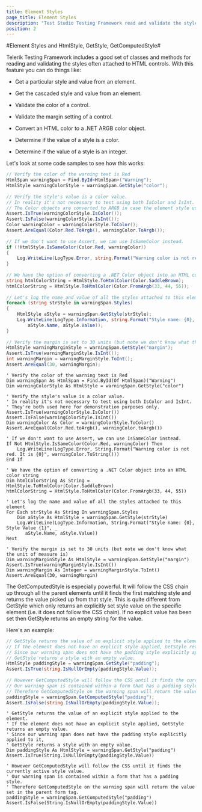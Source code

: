 ```yaml
---
title: Element Styles
page_title: Element Styles
description: "Test Studio Testing Framework read and validate the styles of HTML elements in coded tests."
position: 2
---
```

#Element Styles and HtmlStyle, GetStyle, GetComputedStyle#

Telerik Testing Framework includes a good set of classes and methods for reading and validating the styles often attached to HTML controls. With this feature you can do things like:

* Get a particular style and value from an element.

* Get the cascaded style and value from an element.

* Validate the color of a control.

* Validate the margin setting of a control.

* Convert an HTML color to a .NET ARGB color object.

* Determine if the value of a style is a color.

* Determine if the value of a style is an integer.
 
Let's look at some code samples to see how this works:

```C#
// Verify the color of the warning text is Red
HtmlSpan warningSpan = Find.ById<HtmlSpan>("Warning");
HtmlStyle warningColorStyle = warningSpan.GetStyle("color");
  
// Verify the style's value is a color value.
// In reality it's not necessary to test using both IsColor and IsInt.
// The Color objects are converted to ARGB in case the element style uses an RGB triplet or hexadecimal format.
Assert.IsTrue(warningColorStyle.IsColor());
Assert.IsFalse(warningColorStyle.IsInt());
Color warningColor = warningColorStyle.ToColor();
Assert.AreEqual(Color.Red.ToArgb(), warningColor.ToArgb());
  
// If we don't want to use Assert, we can use IsSameColor instead.
if (!HtmlStyle.IsSameColor(Color.Red, warningColor))
{
    Log.WriteLine(LogType.Error, string.Format("Warning color is not red. It is {0}", warningColor.ToString()));
}
  
// We have the option of converting a .NET Color object into an HTML color string
string htmlColorString = HtmlStyle.ToHtmlColor(Color.SaddleBrown);
htmlColorString = HtmlStyle.ToHtmlColor(Color.FromArgb(33, 44, 55));
  
// Let's log the name and value of all the styles attached to this element
foreach (string strStyle in warningSpan.Styles)
{
    HtmlStyle aStyle = warningSpan.GetStyle(strStyle);
    Log.WriteLine(LogType.Information, string.Format("Style name: {0}, Style Value {1}",
        aStyle.Name, aStyle.Value));
}
  
// Verify the margin is set to 30 units (but note we don't know what the unit of measure is)
HtmlStyle warningMarginStyle = warningSpan.GetStyle("margin");
Assert.IsTrue(warningMarginStyle.IsInt());
int warningMargin = warningMarginStyle.ToInt();
Assert.AreEqual(30, warningMargin);
```
```VB
' Verify the color of the warning text is Red
Dim warningSpan As HtmlSpan = Find.ById(Of HtmlSpan)("Warning")
Dim warningColorStyle As HtmlStyle = warningSpan.GetStyle("color")
  
' Verify the style's value is a color value.
' In reality it's not necessary to test using both IsColor and IsInt.
' They're both used here for demonstration purposes only.
Assert.IsTrue(warningColorStyle.IsColor())
Assert.IsFalse(warningColorStyle.IsInt())
Dim warningColor As Color = warningColorStyle.ToColor()
Assert.AreEqual(Color.Red.toArgb(), warningColor.toArgb())
  
' If we don't want to use Assert, we can use IsSameColor instead.
If Not HtmlStyle.IsSameColor(Color.Red, warningColor) Then
    Log.WriteLine(LogType.Error, String.Format("Warning color is not red. It is {0}", warningColor.ToString()))
End If
  
' We have the option of converting a .NET Color object into an HTML color string
Dim htmlColorString As String = HtmlStyle.ToHtmlColor(Color.SaddleBrown)
htmlColorString = HtmlStyle.ToHtmlColor(Color.FromArgb(33, 44, 55))
  
' Let's log the name and value of all the styles attached to this element
For Each strStyle As String In warningSpan.Styles
    Dim aStyle As HtmlStyle = warningSpan.GetStyle(strStyle)
    Log.WriteLine(LogType.Information, String.Format("Style name: {0}, Style Value {1}", _
       aStyle.Name, aStyle.Value))
Next
  
' Verify the margin is set to 30 units (but note we don't know what the unit of measure is)
Dim warningMarginStyle As HtmlStyle = warningSpan.GetStyle("margin")
Assert.IsTrue(warningMarginStyle.IsInt())
Dim warningMargin As Integer = warningMarginStyle.ToInt()
Assert.AreEqual(30, warningMargin)
```

The GetComputedStyle is especially powerful. It will follow the CSS chain up through all the parent elements until it finds the first matching style and returns the value picked up from that style. This is quite different from GetStyle which only returns an explicitly set style value on the specific element (i.e. it does not follow the CSS chain). If no explicit value has been set then GetStyle returns an empty string for the value. 

Here's an example:

```C#
// GetStyle returns the value of an explicit style applied to the element.
// If the element does not have an explicit style applied, GetStyle returns an empty value.
// Since our warning span does not have the padding style explicitly applied to it,
// GetStyle returns a style with an empty value.
HtmlStyle paddingStyle = warningSpan.GetStyle("padding");
Assert.IsTrue(string.IsNullOrEmpty(paddingStyle.Value));
  
// However GetComputedStyle will follow the CSS until it finds the currently active style value.
// Our warning span is contained within a form that has a padding style.
// Therefore GetComputedStyle on the warning span will return the value set in the parent form tag.
paddingStyle = warningSpan.GetComputedStyle("padding");
Assert.IsFalse(string.IsNullOrEmpty(paddingStyle.Value));
```
```VB
' GetStyle returns the value of an explicit style applied to the element.
' If the element does not have an explicit style applied, GetStyle returns an empty value.
' Since our warning span does not have the padding style explicitly applied to it,
' GetStyle returns a style with an empty value.
Dim paddingStyle As HtmlStyle = warningSpan.GetStyle("padding")
Assert.IsTrue(String.IsNullOrEmpty(paddingStyle.Value))
  
' However GetComputedStyle will follow the CSS until it finds the currently active style value.
' Our warning span is contained within a form that has a padding style.
' Therefore GetComputedStyle on the warning span will return the value set in the parent form tag.
paddingStyle = warningSpan.GetComputedStyle("padding")
Assert.IsFalse(String.IsNullOrEmpty(paddingStyle.Value))
```